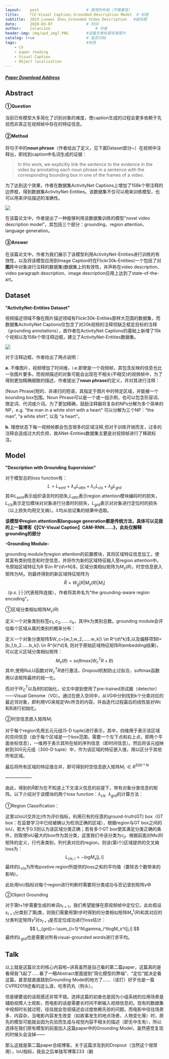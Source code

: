 ```yaml
---
layout:    post   				    # 使用的布局（不需要改）
title:    「CV-Visual Caption」Grounded-Description Model  # 标题 
subtitle:  2019_Luowei Zhou_Grounded Video Description   #副标题
date:      2020-03-07 				# 时间
author:    Culaccino					# 作者
header-img: img/upd_img7.PNG        #这篇文章标题背景图片
catalog: true 						# 是否归档
tags:								#标签
    - CV
    - paper reading
    - Visual Caption
    - Object localization
---
```


##### [Paper Download Address](https://arxiv.org/abs/1812.06587)

## Abstract

#### ①Question

当前已有模型大多简化了识别对象的难度，使caption生成的过程会更多依赖于先验而非真正在视频帧中存在的特征信息。

#### ②Method

将句子中的**noun phrase**（作者给出了定义，见下面Dataset部分~）在视频中注释出，即找到caption中名词生成的证据：

> In this work, we explicitly link the sentence to the evidence in the video by annotating each noun phrase in a sentence with the corresponding bounding box in one of the frames of a video.

为了达到这个效果，作者在数据集ActivityNet Captions上增加了158k个带注释的边界框，得到数据集ActivityNet-Entities。该数据集不仅可以用来训练模型，也可以用来评估描述的准确性。

![](/img/CV_Grounded-img1.png)

在该篇论文中，作者提出了一种能够利用该数据集训练的模型”novel video description model“，其包括三个部分：grounding、region attention、language generation。

#### ③Answer

在该篇论文中，作者为我们展示了该模型利用ActivityNet-Entities进行训练的有效性，以及将该模型应用到Image Caption时在Flickr30k-Entities(一个包括了对**图片**中对象进行注释的数据集)数据集上的有效性，并声称在video description、video paragraph description、image description应用上达到了state-of-the-art。



##  Dataset

**"ActivityNet-Entities Dataset"**

视频描述领域不像在图片描述领域有Flickr30k-Entities那样大范围的数据集，而数据集ActivityNet Captions仅包含了对20k视频的注释但缺乏框定目标的注释（grounding annotations），故作者在ActivityNet Captions的基础上新增了15k个视频以及158k个带注释边框，建立了ActivityNet-Entities数据集。

![](/img/CV_Grounded-img2.png)

对于注释边框，作者给出了两点说明：

**a.**  不像图片，视频增加了时间维，i.e.即使是一个视频帧，其包含反映的信息也比一张图片要多。而视频描述的对象可能会出现在不相关(不相交)的视频帧中，为了得到更加精确细致的描述，作者提出了**noun phrase**的定义，并对其进行注释：

[Noun Phrase]短的、非递归的短语，其指定于图片中的特定区域，并能被一个bounding box包围。Noun Phrase可以是一个或一组示例，也可以包含形容词、限定词、代词或介词。为了更加精确，鼓励注释器将复杂的NPs分解为多个简单的NP，e.g. “the man in a white shirt with a heart” 可以分解为三个NP：“the man”, “a white shirt”, 以及 “a heart”。

**b.** 理想状态下每一视频帧都会包含很多的区域注释,但对于训练开销而言，过多的注释会造成过大的负担，故ANet-Entities数据集主要是对视频帧进行了稀疏标注。



## Model

**"Description with Grounding Supervision"**

对于模型总的loss function有：
$$
L=L_{sent}+\lambda_{\alpha}L_{attn}+\lambda_cL_{cls}+\lambda_{\beta}L_{grd}
$$
其中$L_{sent}$表示组织语言时的损失,$L_{attn}$表示region attention模块编码时的损失，$L_{cls}$表示定位模块对对象进行分类时的损失，$L_{grd}$表示对对象进行定位时的损失（以上损失均用交叉熵）。$\lambda$均从验证集的结果中选取。

**该模型中region attention和language generation都是传统方法，具体可以见我的上一篇博客《【CV-Visual Caption】CAM-RNN……》，此处仅解释grounding的部分**

**-Grounding Module-**

grounding module为region attention的前置模块，其将区域特征信息加工，使其富有类别信息和时空信息，并将作为新的区域特征输入至region attention中。
令原始区域特征为R $\in R^{d\*N}$，区域分类相似矩阵为$M_s(R)$，时空信息嵌入矩阵为$M_l$，则最终得到的新区域特征矩阵为
$$
\hat R=W_g[R|M_s(R)|M_l]
$$
（p.s. [·|·]代表矩阵连接），作者将其命名为"the grounding-aware region encoding"。

①区域分类相似矩阵$M_s(R)$

定义一个对象类别标签${c_1,c_2,……c_k}$，其中k为类别总数。grounding module会评估每个区域从属的类别的概率分布：

定义一个对象分类矩阵$W_c=[w_1,w_2,……w_k]\ \in R^{d\*k}$,以及偏移项$B=[b_1,b_2……b_k]\ \in R^{k\*d}$, 则对于原始区域特征矩阵R(embedding结果)，可以定义区域分类相似矩阵：
$$
M_s(R)=softmax(W_c^TR+B)
$$
其中,使用RuLU函数对$W_c^TR$进行激活，Dropout机制防止过拟合，softmax函数用以该矩阵最终的规一化。

而对于$W_C^T$以及$B$的初始化，论文中提到使用了pre-trained测试器（detector）——Visual Genome（VG）。通过在嵌入空间中，从VG中分别找到k个分类对应的最近邻对象，即利用VG来规定Wc所含的内容，并由迭代过程最后的线性层对Wc和B进行初始化。

②时空信息嵌入矩阵$M_l$

对于每个region先用五元元组(5-D tuple)进行表示，其中，四维用于表示该区域的空间信息（由于每个区域是一个box范围，需要一个左下点和右上点，即两个平面坐标信息），一维用于表示其所在帧的序列信息（即时间信息）。然后将该元组映射到300元元组（300-D tuple）中，作为该区域的特征嵌入值，用以区分于其他所有区域。

最后将所有区域的特征值合并，即可得到时空信息嵌入矩阵$M_l\ \in R^{300*N}$

——————

由此，得到的$\hat R$即为在不知道上下文语义信息的前提下，带有对象分类信息的矩阵。以下介绍对于该模块的两个loss function：$\lambda_{cls} \ \ \lambda_{grd}$的计算方法：

①Region Classification：

这里以IoU(交并比)作为评价指标，利用已有的任意的ground-truth(GT) box（GT box：在监督学习中已经被确认为检测正确的区域），根据region与GT box之间的IoU，若大于0.5则认为该区域分类正确；若有多个GT box使其满足分类正确的条件，则取使IoU最大的box作为其分类，这里我们令该分类为$c_j$。根据前面对Ms(R)矩阵的定义，行代表类别，列代表对应的region，则该(第i个)区域提供的交叉熵loss为：
$$
L_{cls,i}=-logM_s[j,i]
$$
最终的$L_{cls}$为所有postive region所提供的loss之和的平均值（要除去个数带来的影响）。

此处用IoU指标对每个region进行判断时需要将分类成功与否记录到矩阵$\gamma$中

②Object Grounding

对于第t+1步需要生成的单词$s_{t+1}$，我们希望能够在原视频帧中定位它。此处假设$s_{t+1}$分类到了第j类，则我们需要用第t步时得到的分类相似矩阵$M_s^t(R)$和其对应的分类判定矩阵$\gamma^t$对$s_{t+1}$是否定位成功进行loss估计：
$$
L_{grd}=-\sum_{i=1}^N\gamma_i^tlogM_s^t[j,i]
$$
最终的$L_{grd}$也是需要对所有visual-grounded words进行求平均。



## Talk

​		以上就是这篇论文的核心内容啦~讲真虽然是自己看的第二篇paper，这篇真的是看得我飞起了……看了一眼Abstract里面提到“简化模型的弊端”、“定位”就决定看这篇，甚至就直接跳到Grounding Model的地方了……（该打）好歹也是一篇CVPR2019还看的这么浪，吃枣药丸（狗头）。

​		但是硬要说的话观感还非常不错。选择这篇的初衷也是因为小组系统的应用场景是辅助视障人士观影，而电影的话是需要长时间不断输入视频信息的。现有的数据集中视频时长就过短，往往就会忽视描述会过度依赖先验的问题。而电影中往往场景多、内容杂，当电影内容发生改变（如故事发生的地点场景、人物变化等）时，原先的模型可能就会因为先验而生成与视觉内容不相关的描述（即无中生有），所以选择在我们原有模型的前面加入这篇paper中的Grounding Model，虽然感觉复现的时候头会没掉——

​		那么这就是第二篇paper总结博客。关于这篇涉及到的Dropout（当然这个很常用），IoU指标，我会之后单独写博客233（躺
